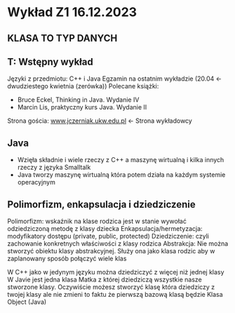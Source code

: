 Wykład Z1 16.12.2023
========================
KLASA TO TYP DANYCH
--
T: Wstępny wykład
---
Języki z przedmiotu: C++ i Java
Egzamin na ostatnim wykładzie (20.04 <- dwudziestego kwietnia (zerówka))
Polecane książki: 
* Bruce Eckel, Thinking in Java. Wydanie IV
* Marcin Lis, praktyczny kurs Java. Wydanie II

Strona gościa: www.jczerniak.ukw.edu.pl <- Strona wykładowcy

Java
---
* Wzięła składnie i wiele rzeczy  z C++ a maszynę wirtualną i kilka innych rzeczy z języka Smalltalk
* Java tworzy maszynę wirtualną która potem działa na każdym systemie operacyjnym


Polimorfizm, enkapsulacja i dziedziczenie
---
Polimorfizm: wskaźnik na klase rodzica jest w stanie wywołać odziedziczoną metodę z klasy dziecka
Enkapsulacja/hermetyzacja: modyfikatory dostępu (private, public, protected)
Dziedziczenie: czyli zachowanie konkretnych właściwości z klasy rodzica
Abstrakcja: Nie można stworzyć obiektu klasy abstrakcyjnej. Służy ona jako klasa rodzic aby w zaplanowany sposób połączyć wiele klas

W C++ jako w jedynym języku można dziedziczyć z więcej niż jednej klasy
W Javie jest jedna klasa Matka z której dziedziczą wszystkie nasze stworzone klasy. Oczywiście możesz stworzyć klasę która dziedziczy z twojej klasy ale nie zmieni to faktu że pierwszą bazową klasą będzie Klasa Object (Java)


